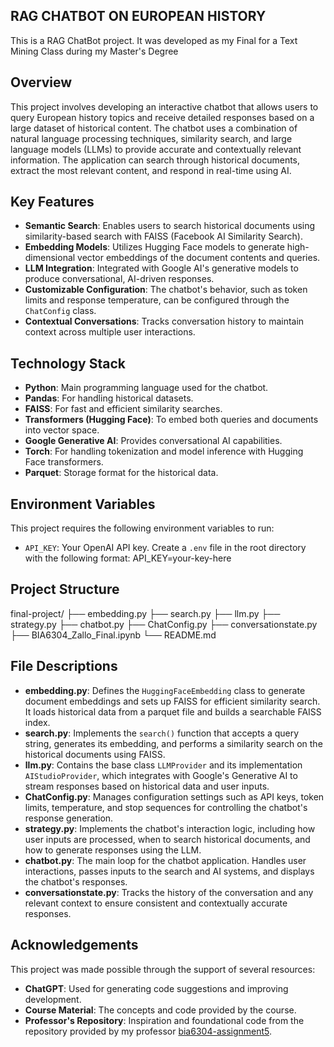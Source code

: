 ## RAG CHATBOT ON EUROPEAN HISTORY
This is a RAG ChatBot project. It was developed as my Final for a Text Mining Class during my Master's Degree

## Overview
This project involves developing an interactive chatbot that allows users to query European history topics and receive detailed responses based on a large dataset of historical content. The chatbot uses a combination of natural language processing techniques, similarity search, and large language models (LLMs) to provide accurate and contextually relevant information. The application can search through historical documents, extract the most relevant content, and respond in real-time using AI.

## Key Features
- **Semantic Search**: Enables users to search historical documents using similarity-based search with FAISS (Facebook AI Similarity Search).
- **Embedding Models**: Utilizes Hugging Face models to generate high-dimensional vector embeddings of the document contents and queries.
- **LLM Integration**: Integrated with Google AI's generative models to produce conversational, AI-driven responses.
- **Customizable Configuration**: The chatbot's behavior, such as token limits and response temperature, can be configured through the `ChatConfig` class.
- **Contextual Conversations**: Tracks conversation history to maintain context across multiple user interactions.

## Technology Stack
- **Python**: Main programming language used for the chatbot.
- **Pandas**: For handling historical datasets.
- **FAISS**: For fast and efficient similarity searches.
- **Transformers (Hugging Face)**: To embed both queries and documents into vector space.
- **Google Generative AI**: Provides conversational AI capabilities.
- **Torch**: For handling tokenization and model inference with Hugging Face transformers.
- **Parquet**: Storage format for the historical data.

## Environment Variables
This project requires the following environment variables to run:

- `API_KEY`: Your OpenAI API key.
Create a `.env` file in the root directory with the following format:
API_KEY=your-key-here


## Project Structure

final-project/
├── embedding.py
├── search.py
├── llm.py
├── strategy.py
├── chatbot.py
├── ChatConfig.py
├── conversationstate.py
├── BIA6304_Zallo_Final.ipynb
└── README.md


## File Descriptions
- **embedding.py**: Defines the `HuggingFaceEmbedding` class to generate document embeddings and sets up FAISS for efficient similarity search. It loads historical data from a parquet file and builds a searchable FAISS index.
- **search.py**: Implements the `search()` function that accepts a query string, generates its embedding, and performs a similarity search on the historical documents using FAISS.
- **llm.py**: Contains the base class `LLMProvider` and its implementation `AIStudioProvider`, which integrates with Google's Generative AI to stream responses based on historical data and user inputs.
- **ChatConfig.py**: Manages configuration settings such as API keys, token limits, temperature, and stop sequences for controlling the chatbot's response generation.
- **strategy.py**: Implements the chatbot's interaction logic, including how user inputs are processed, when to search historical documents, and how to generate responses using the LLM.
- **chatbot.py**: The main loop for the chatbot application. Handles user interactions, passes inputs to the search and AI systems, and displays the chatbot's responses.
- **conversationstate.py**: Tracks the history of the conversation and any relevant context to ensure consistent and contextually accurate responses.

## Acknowledgements
This project was made possible through the support of several resources:
- **ChatGPT**: Used for generating code suggestions and improving development.
- **Course Material**: The concepts and code provided by the course.
- **Professor's Repository**: Inspiration and foundational code from the repository provided by my professor [bia6304-assignment5](https://github.com/54rt1n/bia6304-assignment5).
